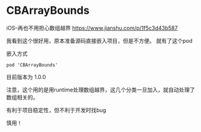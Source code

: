 # CBArrayBounds
iOS–再也不用担心数组越界  https://www.jianshu.com/p/1f5c3d43b587

我看到这个很好用，原本准备源码直接嵌入项目，但是不方便。
就有了这个pod

嵌入方式
```
pod 'CBArrayBounds'
```

目前版本为 1.0.0

注意，这个用的是用runtime处理数组越界，这几个分类一旦加入，就自动处理了数组相关的。

有利于项目稳定性，但不利于开发时找bug

慎用！
